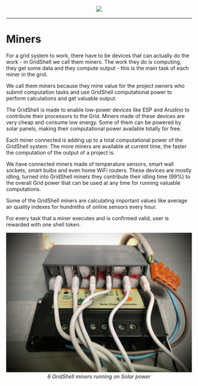 <p align="center">
  <img src=https://gridshl.files.wordpress.com/2022/06/img_3488.png>
  </p>
  
 ---------------
 
 # Miners
 
For a grid system to work, there have to be devices that can actually do the work - in GridShell we call them miners.
The work they do is computing, they get some data and they compute output - this is the main task of each miner in the grid.

We call them miners because they mine value for the project owners who submit computation tasks and use GridShell computational power to perform
calculations and get valuable output.

The GridShell is made to enable low-power devices like ESP and Arudino to contribute their processors to the Grid.
Miners made of these devices are very cheap and consume low energy. Some of them can be powered by solar panels, making
their computational power available totally for free.

Each miner connected is adding up to a total computational power of the GridShell system. 
The more miners are available at current time, the faster the computation of the output of a project is.

We have connected miners made of temperature sensors, smart wall sockets, smart bulbs and even home WiFi routers.
These devices are mostly idling, turned into GridShell miners they contribute their idling time (99%) to the overall Grid power 
that can be used at any time for running valuable computations.

Some of the GridShell miners are calculating important values like average air quality indexes for hundreths of online sensors every hour.

For every task that a miner executes and is confirmed valid, user is rewarded with one shell token.

<p align=center>
  <img src=https://github.com/invpe/gridshell/blob/main/Resources/GridShellSolar.jpg>
  <i>6 GridShell miners running on Solar power</i>
  </p>


